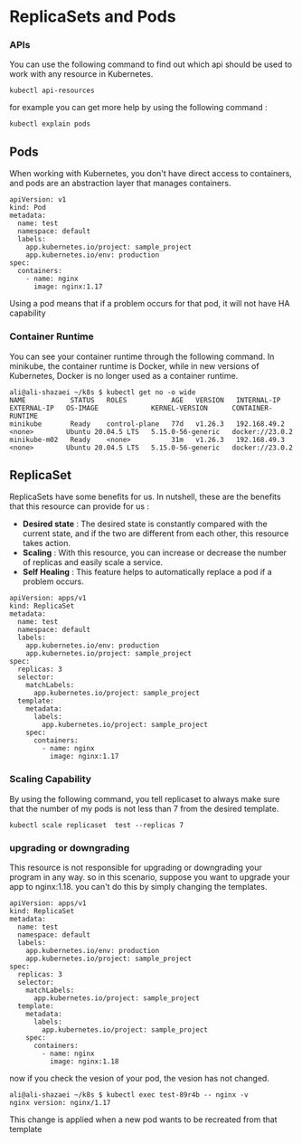 # ReplicaSets and Pods
### APIs
You can use the following command to find out which api should be used to work with any resource in Kubernetes.

``` 
kubectl api-resources
```

for example you can get more help by using the following command : 

```
kubectl explain pods
```

## Pods
When working with Kubernetes, you don't have direct access to containers, and pods are an abstraction layer that manages containers.
```
apiVersion: v1
kind: Pod
metadata:
  name: test
  namespace: default
  labels:
    app.kubernetes.io/project: sample_project
    app.kubernetes.io/env: production
spec:
  containers:
    - name: nginx
      image: nginx:1.17
```
Using a pod means that if a problem occurs for that pod, it will not have HA capability


### Container Runtime
You can see your container runtime through the following command. In minikube, the container runtime is Docker, while in new versions of Kubernetes, Docker is no longer used as a container runtime.
```
ali@ali-shazaei ~/k8s $ kubectl get no -o wide
NAME           STATUS   ROLES           AGE   VERSION   INTERNAL-IP    EXTERNAL-IP   OS-IMAGE             KERNEL-VERSION      CONTAINER-RUNTIME
minikube       Ready    control-plane   77d   v1.26.3   192.168.49.2   <none>        Ubuntu 20.04.5 LTS   5.15.0-56-generic   docker://23.0.2
minikube-m02   Ready    <none>          31m   v1.26.3   192.168.49.3   <none>        Ubuntu 20.04.5 LTS   5.15.0-56-generic   docker://23.0.2
```

## ReplicaSet
ReplicaSets have some benefits for us. In nutshell, these are the benefits that this resource can provide for us : 
- **Desired state** : The desired state is constantly compared with the current state, and if the two are different from each other, this resource takes action.
- **Scaling** : With this resource, you can increase or decrease the number of replicas and easily scale a service.
- **Self Healing** : This feature helps to automatically replace a pod if a problem occurs.

```
apiVersion: apps/v1
kind: ReplicaSet
metadata:
  name: test
  namespace: default
  labels:
    app.kubernetes.io/env: production
    app.kubernetes.io/project: sample_project
spec:
  replicas: 3
  selector:
    matchLabels:
      app.kubernetes.io/project: sample_project
  template:
    metadata:
      labels:
        app.kubernetes.io/project: sample_project
    spec:
      containers:
        - name: nginx
          image: nginx:1.17

```

### Scaling Capability 
By using the following command, you tell replicaset to always make sure that the number of my pods is not less than 7 from the desired template.
```
kubectl scale replicaset  test --replicas 7
```

### upgrading or downgrading
This resource is not responsible for upgrading or downgrading your program in any way. so in this scenario, suppose you want to upgrade your app to nginx:1.18. you can't do this by simply changing the templates.

```
apiVersion: apps/v1
kind: ReplicaSet
metadata:
  name: test
  namespace: default
  labels:
    app.kubernetes.io/env: production
    app.kubernetes.io/project: sample_project
spec:
  replicas: 3
  selector:
    matchLabels:
      app.kubernetes.io/project: sample_project
  template:
    metadata:
      labels:
        app.kubernetes.io/project: sample_project
    spec:
      containers:
        - name: nginx
          image: nginx:1.18

```
now if you check the vesion of your pod, the vesion has not changed.
```
ali@ali-shazaei ~/k8s $ kubectl exec test-89r4b -- nginx -v
nginx version: nginx/1.17
```
This change is applied when a new pod wants to be recreated from that template


